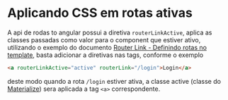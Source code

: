 # Aplicando CSS em rotas ativas

A api de rodas to angular possui a diretiva `routerLinkActive`, aplica as classes passadas como valor para o component que estiver ativo, utilizando o exemplo do documento [Router Link - Definindo rotas no template](_03-RouterLink-definindo-rotas-no-template.md), basta adicionar a diretivas nas tags, conforme o exemplo

```HTML
<a routerLinkActive="active" routerLink="/login">Login</a>
```
deste modo quando a rota `/login` estiver ativa, a classe active (classe do [Materialize](http://archives.materializecss.com/0.100.2/)) sera aplicada a tag `<a>` correspondente.